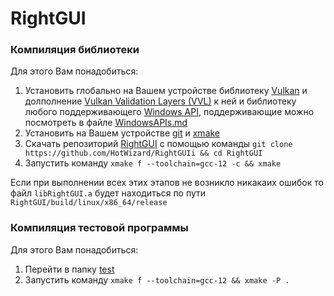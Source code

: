 # RightGUI
### Компиляция библиотеки
Для этого Вам понадобиться:
1. Установить глобально на Вашем устройстве библиотеку [Vulkan](https://www.vulkan.org/) и долполнение [Vulkan Validation Layers (VVL)](https://github.com/KhronosGroup/Vulkan-ValidationLayers) к ней и библиотеку любого поддерживающего [Windows API](https://en.wikipedia.org/wiki/Category:Windows_APIs), поддерживающие можно посмотреть в файле [WindowsAPIs.md](WindowsAPIs.md)
2. Установить на Вашем устройстве [git](https://git-scm.com/) и [xmake](https://xmake.io/#/)
3. Скачать репозиторий [RightGUI](https://github.com/HotWizard/RightGUI) с помощью команды ```git clone https://github.com/HotWizard/RightGUIi && cd RightGUI```
4. Запустить команду ```xmake f --toolchain=gcc-12 -c && xmake```

Если при выполнении всех этих этапов не возникло никакаих ошибок то файл ```libRightGUI.a``` будет находиться по пути ```RightGUI/build/linux/x86_64/release```

### Компиляция тестовой программы
Для этого Вам понадобиться:
1. Перейти в папку [test](test)
2. Запустить команду ```xmake f --toolchain=gcc-12 && xmake -P .```
